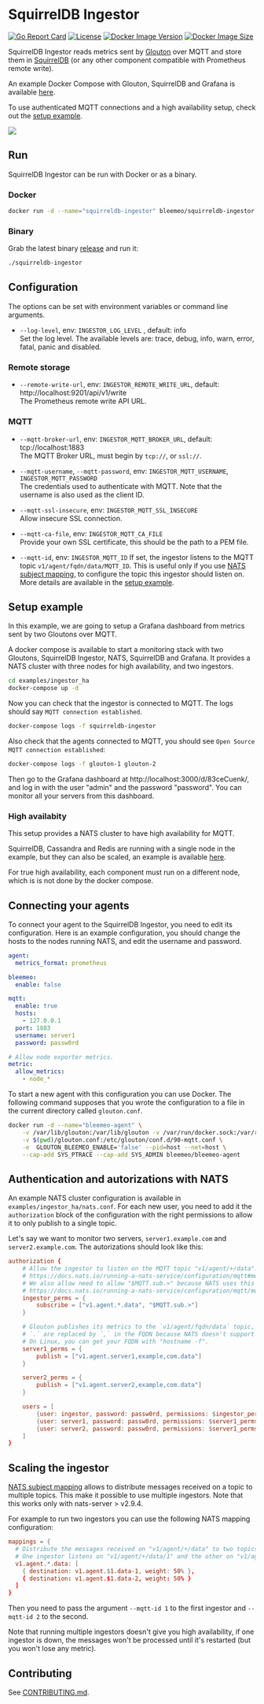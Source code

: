 # SquirrelDB Ingestor

[![Go Report Card](https://goreportcard.com/badge/github.com/bleemeo/squirreldb-ingestor)](https://goreportcard.com/report/github.com/bleemeo/squirreldb-ingestor)
[![License](https://img.shields.io/badge/license-Apache%202.0-blue.svg)](https://github.com/bleemeo/squirreldb-ingestor/blob/master/LICENSE)
[![Docker Image Version](https://img.shields.io/docker/v/bleemeo/squirreldb-ingestor)](https://hub.docker.com/r/bleemeo/squirreldb-ingestor/tags)
[![Docker Image Size](https://img.shields.io/docker/image-size/bleemeo/squirreldb-ingestor)](https://hub.docker.com/r/bleemeo/squirreldb-ingestor)

SquirrelDB Ingestor reads metrics sent by [Glouton](https://github.com/bleemeo/glouton) over MQTT 
and store  them in [SquirrelDB](https://github.com/bleemeo/squirreldb) (or any other component
compatible with Prometheus remote write).

An example Docker Compose with Glouton, SquirrelDB and Grafana is available
[here](https://github.com/bleemeo/glouton/tree/master/examples/mqtt).

To use authenticated MQTT connections and a high availability setup, check out the [setup example](#setup-example).

![](squirreldb-ingestor.drawio.png)

## Run

SquirrelDB Ingestor can be run with Docker or as a binary.

### Docker

```sh
docker run -d --name="squirreldb-ingestor" bleemeo/squirreldb-ingestor
```

### Binary

Grab the latest binary [release](https://github.com/bleemeo/squirreldb-ingestor/releases/latest) and run it:

```sh
./squirreldb-ingestor
```

## Configuration

The options can be set with environment variables or command line arguments.

-  `--log-level`, env: `INGESTOR_LOG_LEVEL` , default: info  
Set the log level. The available levels are: trace, debug, info, warn, error, fatal, panic and disabled.  

### Remote storage

-  `--remote-write-url`, env: `INGESTOR_REMOTE_WRITE_URL`, default: http://localhost:9201/api/v1/write  
The Prometheus remote write API URL.

### MQTT

-  `--mqtt-broker-url`, env: `INGESTOR_MQTT_BROKER_URL`, default: tcp://localhost:1883  
The MQTT Broker URL, must begin by `tcp://`, or `ssl://`.

-  `--mqtt-username`, `--mqtt-password`, env: `INGESTOR_MQTT_USERNAME`, `INGESTOR_MQTT_PASSWORD`  
The credentials used to authenticate with MQTT. Note that the username is also used as the client ID.

-  `--mqtt-ssl-insecure`, env: `INGESTOR_MQTT_SSL_INSECURE`  
Allow insecure SSL connection.

-  `--mqtt-ca-file`, env: `INGESTOR_MQTT_CA_FILE`  
Provide your own SSL certificate, this should be the path to a PEM file.

- `--mqtt-id`, env: `INGESTOR_MQTT_ID`
If set, the ingestor listens to the MQTT topic `v1/agent/fqdn/data/MQTT_ID`. This is useful only if you use 
[NATS subject mapping](https://docs.nats.io/running-a-nats-service/configuration/configuring_subject_mapping), 
to configure the topic this ingestor should listen on. More details are available in the [setup example](#nats-subject-mapping).

## Setup example

In this example, we are going to setup a Grafana dashboard from metrics sent by two Gloutons over MQTT.

A docker compose is available to start a monitoring stack with two Gloutons, SquirrelDB Ingestor, NATS, 
SquirrelDB and Grafana. It provides a NATS cluster with three nodes for high availability, and two ingestors.

```sh
cd examples/ingestor_ha
docker-compose up -d
```

Now you can check that the ingestor is connected to MQTT. The logs should say `MQTT connection established`.
```sh
docker-compose logs -f squirreldb-ingestor 
```

Also check that the agents connected to MQTT, you should see `Open Source MQTT connection established`:
```sh
docker-compose logs -f glouton-1 glouton-2
```

Then go to the Grafana dashboard at http://localhost:3000/d/83ceCuenk/, and log in with the user
"admin" and the password "password". You can monitor all your servers from this dashboard.

### High availabity

This setup provides a NATS cluster to have high availability for MQTT.

SquirrelDB, Cassandra and Redis are running with a single node in the example, 
but they can also be scaled, an example is available
[here](https://github.com/bleemeo/squirreldb/tree/master/examples/squirreldb_ha).

For true high availability, each component must run on a different node, which is is not done by the docker compose.

## Connecting your agents

To connect your agent to the SquirrelDB Ingestor, you need to edit its configuration. Here is an example
configuration, you should change the hosts to the nodes running NATS, and edit the username and password.

```yaml
agent:
  metrics_format: prometheus

bleemeo:
  enable: false

mqtt:
  enable: true
  hosts: 
    - 127.0.0.1
  port: 1883
  username: server1
  password: passw0rd

# Allow node exporter metrics.
metric:
  allow_metrics:
    - node_*
```

To start a new agent with this configuration you can use Docker. The following command supposes
that you wrote the configuration to a file in the current directory called `glouton.conf`.

```sh
docker run -d --name="bleemeo-agent" \
    -v /var/lib/glouton:/var/lib/glouton -v /var/run/docker.sock:/var/run/docker.sock -v /:/hostroot:ro \
    -v $(pwd)/glouton.conf:/etc/glouton/conf.d/90-mqtt.conf \
    -e  GLOUTON_BLEEMEO_ENABLE='false' --pid=host --net=host \
    --cap-add SYS_PTRACE --cap-add SYS_ADMIN bleemeo/bleemeo-agent
```

## Authentication and autorizations with NATS

An example NATS cluster configuration is available in `examples/ingestor_ha/nats.conf`. 
For each new user, you need to add it the `authorization` block of the configuration with the right
permissions to allow it to only publish to a single topic. 

Let's say we want to monitor two servers, `server1.example.com` and `server2.example.com`. 
The autorizations should look like this:

```conf
authorization {
    # Allow the ingestor to listen on the MQTT topic "v1/agent/+/data".
    # https://docs.nats.io/running-a-nats-service/configuration/mqtt#mqtt-topics-and-nats-subjects
    # We also allow need to allow "$MQTT.sub.>" because NATS uses this topic to store durable subsription.
    # https://docs.nats.io/running-a-nats-service/configuration/mqtt/mqtt_config#special-permissions
    ingestor_perms = {
        subscribe = ["v1.agent.*.data", "$MQTT.sub.>"]
    }

    # Glouton publishes its metrics to the `v1/agent/fqdn/data` topic, with `fqdn` replaced by the host FQDN.
    # `.` are replaced by `,` in the FQDN because NATS doesn't support `.` in MQTT topics.
    # On Linux, you can get your FQDN with "hostname -f".
    server1_perms = {
        publish = ["v1.agent.server1,example,com.data"]
    }

    server2_perms = {
        publish = ["v1.agent.server2,example,com.data"]
    }

    users = [
        {user: ingestor, password: passw0rd, permissions: $ingestor_perms, allowed_connection_types: ["MQTT"]}
        {user: server1, password: passw0rd, permissions: $server1_perms, allowed_connection_types: ["MQTT"]}
        {user: server2, password: passw0rd, permissions: $server1_perms, allowed_connection_types: ["MQTT"]}
    ]
}
```

## Scaling the ingestor

[NATS subject mapping](https://docs.nats.io/running-a-nats-service/configuration/configuring_subject_mapping)
allows to distribute messages received on a topic to multiple topics. This make it possible to use multiple
ingestors. Note that this works only with nats-server > v2.9.4.

For example to run two ingestors you can use the following NATS mapping configuration:
```conf
mappings = {
  # Distribute the messages received on "v1/agent/+/data" to two topics.
  # One ingestor listens on "v1/agent/+/data/1" and the other on "v1/agent/+/data/2".
  v1.agent.*.data: [
    { destination: v1.agent.$1.data-1, weight: 50% },
    { destination: v1.agent.$1.data-2, weight: 50% }
  ]
}
```

Then you need to pass the argument `--mqtt-id 1` to the first ingestor and 
`--mqtt-id 2` to the second.

Note that running multiple ingestors doesn't give you high availability, if one ingestor
is down, the messages won't be processed until it's restarted (but you won't lose any metric).


## Contributing

See [CONTRIBUTING.md](CONTRIBUTING.md).
